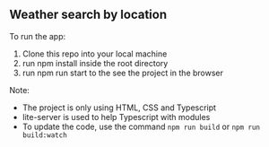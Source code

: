 ## Weather search by location
To run the app:
1. Clone this repo into your local machine
2. run npm install inside the root directory
3. run npm run start to the see the project in the browser

Note:
- The project is only using HTML, CSS and Typescript
- lite-server is used to help Typescript with modules
- To update the code, use the command `npm run build` or `npm run build:watch`